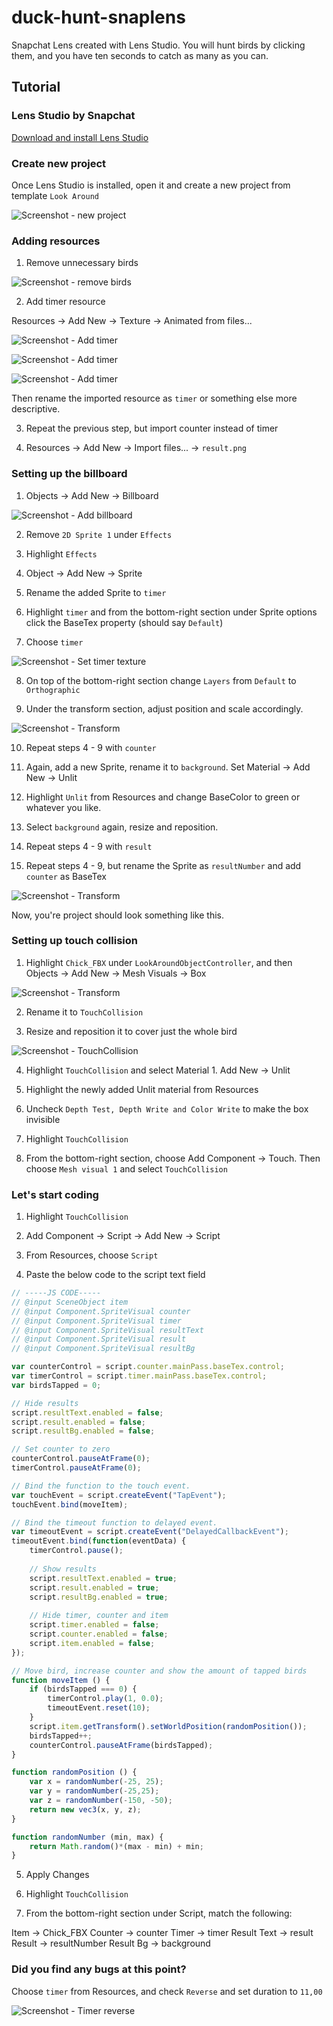 # duck-hunt-snaplens
Snapchat Lens created with Lens Studio. You will hunt birds by clicking them, and you have ten seconds to catch as many as you can.

## Tutorial

### Lens Studio by Snapchat

[Download and install Lens Studio](https://lensstudio.snapchat.com/)


### Create new project

Once Lens Studio is installed, open it and create a new project from template ```Look Around```

![Screenshot - new project](https://raw.githubusercontent.com/rennehir/duck-hunt-snaplens/master/Resources/screenshots/screenshot1.png)


### Adding resources

1. Remove unnecessary birds

![Screenshot - remove birds](https://raw.githubusercontent.com/rennehir/duck-hunt-snaplens/master/Resources/screenshots/screenshot2.png)


2. Add timer resource

Resources -> Add New -> Texture -> Animated from files...

![Screenshot - Add timer](https://raw.githubusercontent.com/rennehir/duck-hunt-snaplens/master/Resources/screenshots/screenshot3.png)

![Screenshot - Add timer](https://raw.githubusercontent.com/rennehir/duck-hunt-snaplens/master/Resources/screenshots/screenshot4.png)

![Screenshot - Add timer](https://raw.githubusercontent.com/rennehir/duck-hunt-snaplens/master/Resources/screenshots/screenshot5.png)

Then rename the imported resource as ```timer``` or something else more descriptive.


3. Repeat the previous step, but import counter instead of timer

4. Resources -> Add New -> Import files... -> ```result.png```


### Setting up the billboard

1. Objects -> Add New -> Billboard

![Screenshot - Add billboard](https://raw.githubusercontent.com/rennehir/duck-hunt-snaplens/master/Resources/screenshots/screenshot6.png)

2. Remove ```2D Sprite 1``` under ```Effects```

3. Highlight ```Effects```

4. Object -> Add New -> Sprite

5. Rename the added Sprite to ```timer```

6. Highlight ```timer``` and from the bottom-right section under Sprite options click the BaseTex property (should say ```Default```)

7. Choose ```timer```

![Screenshot - Set timer texture](https://raw.githubusercontent.com/rennehir/duck-hunt-snaplens/master/Resources/screenshots/screenshot7.png)

8. On top of the bottom-right section change ```Layers``` from ```Default``` to ```Orthographic```

9. Under the transform section, adjust position and scale accordingly.

![Screenshot - Transform](https://raw.githubusercontent.com/rennehir/duck-hunt-snaplens/master/Resources/screenshots/screenshot8.png)

10. Repeat steps 4 - 9 with ```counter```

11. Again, add a new Sprite, rename it to ```background```. Set Material -> Add New -> Unlit

12. Highlight ```Unlit``` from Resources and change BaseColor to green or whatever you like.

13. Select ```background``` again, resize and reposition.

14. Repeat steps 4 - 9 with ```result```

15. Repeat steps 4 - 9, but rename the Sprite as ```resultNumber``` and add ```counter``` as BaseTex

![Screenshot - Transform](https://raw.githubusercontent.com/rennehir/duck-hunt-snaplens/master/Resources/screenshots/screenshot9.png)

Now, you're project should look something like this.


### Setting up touch collision

1. Highlight ```Chick_FBX``` under ```LookAroundObjectController```, and then Objects -> Add New -> Mesh Visuals -> Box

![Screenshot - Transform](https://raw.githubusercontent.com/rennehir/duck-hunt-snaplens/master/Resources/screenshots/screenshot10.png)

2. Rename it to ```TouchCollision```

3. Resize and reposition it to cover just the whole bird

![Screenshot - TouchCollision](https://raw.githubusercontent.com/rennehir/duck-hunt-snaplens/master/Resources/screenshots/screenshot11.png)

4. Highlight ```TouchCollision``` and select Material 1. Add New -> Unlit

5. Highlight the newly added Unlit material from Resources

6. Uncheck ```Depth Test, Depth Write and Color Write``` to make the box invisible

7. Highlight ```TouchCollision```

8. From the bottom-right section, choose Add Component -> Touch. Then choose ```Mesh visual 1``` and select ```TouchCollision```


### Let's start coding

1. Highlight ```TouchCollision```

2. Add Component -> Script -> Add New -> Script

3. From Resources, choose ```Script```

4. Paste the below code to the script text field

```js
// -----JS CODE-----
// @input SceneObject item
// @input Component.SpriteVisual counter
// @input Component.SpriteVisual timer
// @input Component.SpriteVisual resultText
// @input Component.SpriteVisual result
// @input Component.SpriteVisual resultBg

var counterControl = script.counter.mainPass.baseTex.control;
var timerControl = script.timer.mainPass.baseTex.control;
var birdsTapped = 0;

// Hide results
script.resultText.enabled = false;
script.result.enabled = false;
script.resultBg.enabled = false;

// Set counter to zero
counterControl.pauseAtFrame(0);
timerControl.pauseAtFrame(0);

// Bind the function to the touch event.
var touchEvent = script.createEvent("TapEvent");
touchEvent.bind(moveItem);

// Bind the timeout function to delayed event.
var timeoutEvent = script.createEvent("DelayedCallbackEvent");
timeoutEvent.bind(function(eventData) {
    timerControl.pause();
    
    // Show results
    script.resultText.enabled = true;
    script.result.enabled = true;
    script.resultBg.enabled = true;
    
    // Hide timer, counter and item
    script.timer.enabled = false;
    script.counter.enabled = false;
    script.item.enabled = false;
});

// Move bird, increase counter and show the amount of tapped birds
function moveItem () {
    if (birdsTapped === 0) {
        timerControl.play(1, 0.0);
        timeoutEvent.reset(10);
    }
    script.item.getTransform().setWorldPosition(randomPosition());
    birdsTapped++;
    counterControl.pauseAtFrame(birdsTapped);
}

function randomPosition () {
    var x = randomNumber(-25, 25);
    var y = randomNumber(-25,25);
    var z = randomNumber(-150, -50);
    return new vec3(x, y, z);
}

function randomNumber (min, max) {
    return Math.random()*(max - min) + min;
}
```

5. Apply Changes

6. Highlight ```TouchCollision```

7. From the bottom-right section under Script, match the following:

Item -> Chick_FBX
Counter -> counter
Timer -> timer
Result Text -> result
Result -> resultNumber
Result Bg -> background


### Did you find any bugs at this point?

Choose ```timer``` from Resources, and check ```Reverse``` and set duration to ```11,00```

![Screenshot - Timer reverse](https://raw.githubusercontent.com/rennehir/duck-hunt-snaplens/master/Resources/screenshots/screenshot12.png)
